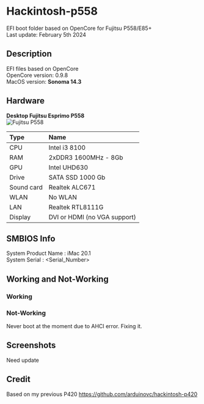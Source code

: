 # Hackintosh-p558

EFI boot folder based on OpenCore for Fujitsu P558/E85+  
Last update: February 5th 2024  

## Description

EFI files based on OpenCore  
OpenCore version: 0.9.8  
MacOS version: __Sonoma 14.3__

## Hardware

**Desktop Fujitsu Esprimo P558**  
![Fujitsu P558  ](/Assets/FujitsuP558.jpeg "Fujitsu P558")


| Type	| Name                   |
|:------|:-----------------------|
| CPU	| Intel i3 8100 |
| RAM	| 2xDDR3 1600MHz - 8Gb |
| GPU	| Intel UHD630 |
| Drive	| SATA SSD 1000 Gb |
| Sound card	| Realtek ALC671 |
| WLAN	| No WLAN |
| LAN	| Realtek RTL8111G |
| Display	| DVI or HDMI (no VGA support) |

## SMBIOS Info

System Product Name : iMac 20.1  
System Serial : <Serial_Number>  

## Working and Not-Working

### Working

### Not-Working
Never boot at the moment due to AHCI error. Fixing it.  

## Screenshots
Need update

## Credit
Based on my previous P420 https://github.com/arduinovc/hackintosh-p420
